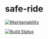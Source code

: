 # safe-ride

[![Maintainability](https://api.codeclimate.com/v1/badges/4054ec86a0b01ec43cb2/maintainability)](https://codeclimate.com/github/DrKimpatrick/safe-ride/maintainability)

[![Build Status](https://travis-ci.org/DrKimpatrick/safe-ride.svg?branch=master)](https://travis-ci.org/DrKimpatrick/safe-ride)